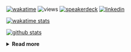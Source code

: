 [![wakatime](https://wakatime.com/badge/user/ddf27f94-292a-4343-b7eb-1143a4c6cf87.svg)](https://wakatime.com/@ddf27f94-292a-4343-b7eb-1143a4c6cf87)
![views](https://komarev.com/ghpvc/?username=chck&color=blueviolet)
[![speakerdeck](https://img.shields.io/badge/Speaker_Deck-chck-8a2be2?style=flat-square&logo=speaker-deck)](https://speakerdeck.com/chck)
[![linkedin](https://img.shields.io/badge/LinkedIn-chck-8a2be2?style=flat-square&logo=linkedin)](https://www.linkedin.com/in/chck/)

[![wakatime stats](https://github-readme-stats-nine-umber-51.vercel.app/api/wakatime?username=chck&layout=compact&count_private=true&hide_title=true&hide=Other&theme=buefy&langs_count=14)](https://wakatime.com/@chck?rank=me)

[![github stats](https://github-readme-stats-nine-umber-51.vercel.app/api?username=chck&count_private=true&show_icons=true&hide_title=true&theme=buefy)](https://github.com/anuraghazra/github-readme-stats)

<details>
  <summary><b>Read more</b></summary>
  <br>

  <!--START_SECTION:waka-->
**🐱 My GitHub Data** 

> 📦 126.3 kB Used in GitHub's Storage 
 > 
> 🏆 0 Contributions in the Year 2025
 > 
> 💼 Opted to Hire
 > 
> 📜 133 Public Repositories 
 > 
> 🔑 24 Private Repositories 
 > 
**I'm a Night 🦉** 

```text
🌞 Morning                1497 commits        █████░░░░░░░░░░░░░░░░░░░░   18.47 % 
🌆 Daytime                2404 commits        ███████░░░░░░░░░░░░░░░░░░   29.66 % 
🌃 Evening                2230 commits        ███████░░░░░░░░░░░░░░░░░░   27.52 % 
🌙 Night                  1973 commits        ██████░░░░░░░░░░░░░░░░░░░   24.35 % 
```
📅 **I'm Most Productive on Thursday** 

```text
Monday                   1453 commits        ████░░░░░░░░░░░░░░░░░░░░░   17.93 % 
Tuesday                  1239 commits        ████░░░░░░░░░░░░░░░░░░░░░   15.29 % 
Wednesday                1538 commits        █████░░░░░░░░░░░░░░░░░░░░   18.98 % 
Thursday                 1675 commits        █████░░░░░░░░░░░░░░░░░░░░   20.67 % 
Friday                   963 commits         ███░░░░░░░░░░░░░░░░░░░░░░   11.88 % 
Saturday                 515 commits         ██░░░░░░░░░░░░░░░░░░░░░░░   06.35 % 
Sunday                   721 commits         ██░░░░░░░░░░░░░░░░░░░░░░░   08.90 % 
```


📊 **This Week I Spent My Time On** 

```text
💬 Programming Languages: 
Other                    17 hrs 28 mins      ███████████████░░░░░░░░░░   61.21 % 
Markdown                 4 hrs 23 mins       ████░░░░░░░░░░░░░░░░░░░░░   15.37 % 
Python                   3 hrs 12 mins       ███░░░░░░░░░░░░░░░░░░░░░░   11.26 % 
Terraform                1 hr 46 mins        ██░░░░░░░░░░░░░░░░░░░░░░░   06.21 % 
YAML                     1 hr                █░░░░░░░░░░░░░░░░░░░░░░░░   03.55 % 

🔥 Editors: 
Chrome                   21 hrs 41 mins      ███████████████████░░░░░░   75.95 % 
PyCharm                  4 hrs 17 mins       ████░░░░░░░░░░░░░░░░░░░░░   15.02 % 
Obsidian                 1 hr 57 mins        ██░░░░░░░░░░░░░░░░░░░░░░░   06.85 % 
Neovim                   37 mins             █░░░░░░░░░░░░░░░░░░░░░░░░   02.17 % 
Zed                      0 secs              ░░░░░░░░░░░░░░░░░░░░░░░░░   00.01 % 
```

**I Mostly Code in Python** 

```text
Python                   47 repos            █████████░░░░░░░░░░░░░░░░   34.31 % 
Jupyter Notebook         19 repos            ███░░░░░░░░░░░░░░░░░░░░░░   13.87 % 
Ruby                     11 repos            ██░░░░░░░░░░░░░░░░░░░░░░░   08.03 % 
Rust                     8 repos             █░░░░░░░░░░░░░░░░░░░░░░░░   05.84 % 
TypeScript               6 repos             █░░░░░░░░░░░░░░░░░░░░░░░░   04.38 % 
```



**Timeline**

![Lines of Code chart](https://raw.githubusercontent.com/chck/chck/main/assets/bar_graph.png)


 Last Updated on 2025-06-15 02:29 UTC
<!--END_SECTION:waka-->
</details>

